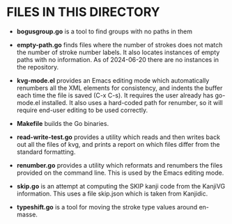 # FILES IN THIS DIRECTORY

* __bogusgroup.go__ is a tool to find groups with no paths in them

* __empty-path.go__ finds files where the number of strokes does not
match the number of stroke number labels. It also locates instances
of empty paths with no information. As of 2024-06-20 there are no
instances in the repository.

* __kvg-mode.el__ provides an Emacs editing mode which automatically
renumbers all the XML elements for consistency, and indents the
buffer each time the file is saved (C-x C-s). It requires the user
already has go-mode.el installed. It also uses a hard-coded path for
renumber, so it will require end-user editing to be used correctly.

* __Makefile__ builds the Go binaries.

* __read-write-test.go__ provides a utility which reads and then
writes back out all the files of kvg, and prints a report on which
files differ from the standard formatting.

* __renumber.go__ provides a utility which reformats and renumbers the
files provided on the command line. This is used by the Emacs editing
mode.

* __skip.go__ is an attempt at computing the SKIP kanji code from the
KanjiVG information. This uses a file skip.json which is taken from
Kanjidic.

* __typeshift.go__ is a tool for moving the stroke type values around
en-masse.

